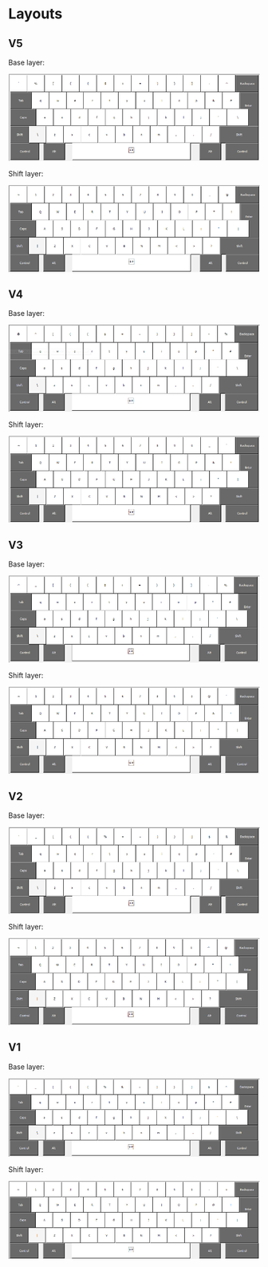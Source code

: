 # Layouts

## V5

Base layer:

![](../pics/layout_base_V5.png)

Shift layer:

![](../pics/layout_shift_V5.png)

## V4

Base layer:

![](../pics/layout_base_V4.png)

Shift layer:

![](../pics/layout_shift_V4.png)

## V3

Base layer:

![](../pics/layout_base_V3.png)

Shift layer:

![](../pics/layout_shift_V3.png)

## V2

Base layer:

![](../pics/layout_base_V2.png)

Shift layer:

![](../pics/layout_shift_V2.png)

## V1

Base layer:

![](../pics/layout_base.png)

Shift layer:

![](../pics/layout_shift.png)

